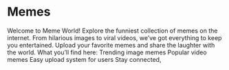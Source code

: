 # Memes
Welcome to Meme World! Explore the funniest collection of memes on the internet. From hilarious images to viral videos, we’ve got everything to keep you entertained. Upload your favorite memes and share the laughter with the world.  What you’ll find here:  Trending image memes  Popular video memes  Easy upload system for users Stay connected,
